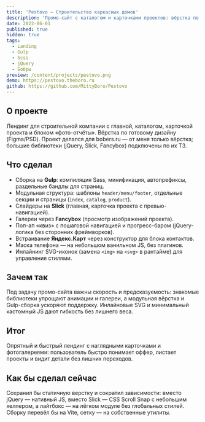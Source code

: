```yaml
---
title: 'Pestovo — Строительство каркасных домов'
description: 'Промо-сайт с каталогом и карточками проектов: вёрстка по готовому дизайну.'
date: 2022-06-01
published: true
hidden: true
tags:
  - Landing
  - Gulp
  - Scss
  - jQuery
  - Бобры
preview: /content/projects/pestovo.png
demo: https://pestovo.theboro.ru
github: https://github.com/MittyBoro/Pestovo
---
```


## О проекте

Лендинг для строительной компании с главной, каталогом, карточкой проекта и блоком «фото-отчёты». Вёрстка по готовому дизайну (Figma/PSD). Проект делался для bobers.ru — от меня только вёрстка; большие библиотеки (jQuery, Slick, Fancybox) подключены по их ТЗ.

## Что сделал

- Сборка на **Gulp**: компиляция Sass, минификация, автопрефиксы, раздельные бандлы для страниц.
- Модульная структура: шаблоны `header/menu/footer`, отдельные секции и страницы (`index`, `catalog`, `product`).
- Слайдеры на **Slick** (главная, карточка проекта с превью-навигацией).
- Галереи через **Fancybox** (просмотр изображений проекта).
- Поп-ап «квиз» с пошаговой навигацией и прогресс-баром (jQuery-логика без сторонних фреймворков).
- Встраивание **Яндекс.Карт** через конструктор для блока контактов.
- Маска телефона — на небольшом ванильном JS, без плагинов.
- Инлайнинг SVG-иконок (замена `<img>` на `<svg>` в рантайме) для управления стилями.

## Зачем так

Под задачy промо-сайта важны скорость и предсказуемость: знакомые библиотеки упрощают анимации и галереи, а модульная вёрстка и Gulp-сборка ускоряют поддержку. Инлайновые SVG и минимальный кастомный JS дают гибкость без лишнего веса.

## Итог

Опрятный и быстрый лендинг с наглядными карточками и фотогалереями: пользователь быстро понимает оффер, листает проекты и видит детали без лишних переходов.

## Как бы сделал сейчас

Сохранил бы статичную верстку и сократил зависимости: вместо jQuery — нативный JS, вместо Slick — CSS Scroll Snap с небольшим хелпером, а лайтбокс — на лёгком модуле без глобальных стилей. Сборку перевёл бы на Vite, сетку — на собственные утилиты.
